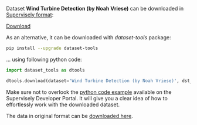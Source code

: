 Dataset **Wind Turbine Detection (by Noah Vriese)** can be downloaded in [Supervisely format](https://developer.supervisely.com/api-references/supervisely-annotation-json-format):

 [Download](https://assets.supervisely.com/remote/eyJsaW5rIjogImZzOi8vYXNzZXRzLzE0OTNfV2luZCBUdXJiaW5lIERldGVjdGlvbiAoYnkgTm9haCBWcmllc2UpL3dpbmQtdHVyYmluZS1kZXRlY3Rpb24tKGJ5LW5vYWgtdnJpZXNlKS1EYXRhc2V0TmluamEudGFyIiwgInNpZyI6ICJTTXpUampvbVpkWVQ0eDByZjYzY1BzRDd6TEZhVHhTZXJqZXc1aDZxSGxZPSJ9)

As an alternative, it can be downloaded with *dataset-tools* package:
``` bash
pip install --upgrade dataset-tools
```

... using following python code:
``` python
import dataset_tools as dtools

dtools.download(dataset='Wind Turbine Detection (by Noah Vriese)', dst_dir='~/dataset-ninja/')
```
Make sure not to overlook the [python code example](https://developer.supervisely.com/getting-started/python-sdk-tutorials/iterate-over-a-local-project) available on the Supervisely Developer Portal. It will give you a clear idea of how to effortlessly work with the downloaded dataset.

The data in original format can be [downloaded here](https://github.com/nvriese1/WindTurbineDetection/archive/refs/heads/main.zip).